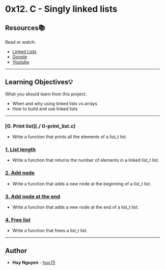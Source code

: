 # 0x12. C - Singly linked lists

## Resources:books:
Read or watch:
* [Linked Lists](https://intranet.hbtn.io/rltoken/2WOe5XO84Puxd4Y1FUJwVQ)
* [Google](https://intranet.hbtn.io/rltoken/jiyCC9L1Axkl_nEmuh4j3w)
* [Youtube](https://intranet.hbtn.io/rltoken/DcEVPdONWy2p1x8XPH53Uw)

---
## Learning Objectives:bulb:
What you should learn from this project:

* When and why using linked lists vs arrays
* How to build and use linked lists

---

### [0. Print list](./ 0-print_list.c)
* Write a function that prints all the elements of a list_t list.


### [1. List length](./1-list_len.c)
* Write a function that returns the number of elements in a linked list_t list.


### [2. Add node](./2-add_node.c)
* Write a function that adds a new node at the beginning of a list_t list.


### [3. Add node at the end](./3-add_node_end.c)
* Write a function that adds a new node at the end of a list_t list.


### [4. Free list](./4-free_list.c)
* Write a function that frees a list_t list.

---

## Author
* **Huy Nguyen** - [huy75](https://github.com/huy75)